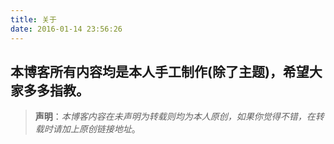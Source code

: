 ```yaml
---
title: 关于
date: 2016-01-14 23:56:26
---
```

本博客所有内容均是本人手工制作(除了主题)，希望大家多多指教。
---
>**声明**：*本博客内容在未声明为转载则均为本人原创，如果你觉得不错，在转载时请加上原创链接地址*。